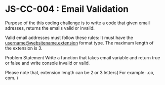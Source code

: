 # JS-CC-004 : Email Validation

Purpose of the this coding challenge is to write a code that given email adresses, returns the emails valid or invalid.

Valid email addresses must follow these rules:
It must have the username@websitename.extension format type.
The maximum length of the extension is 3.

Problem Statement
Write a function that takes email variable and return true or false and write console invalid or valid.

Please note that, extension length can be 2 or 3 letters( For example: .co, com. )
